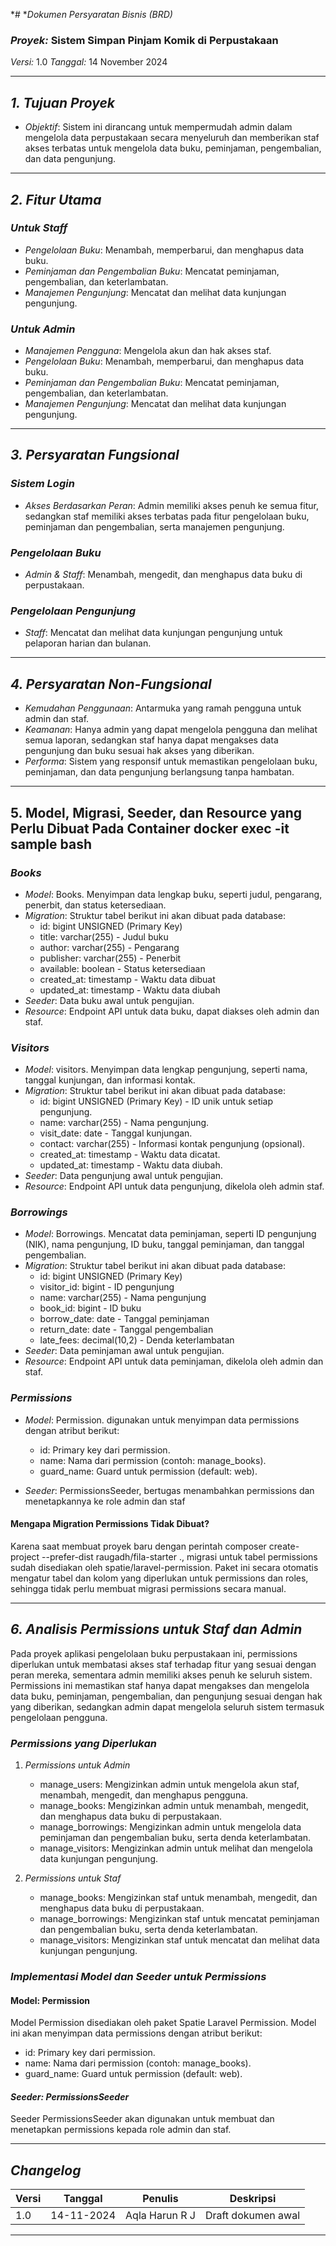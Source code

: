 *# **Dokumen Persyaratan Bisnis (BRD)*  
### *Proyek:* Sistem Simpan Pinjam Komik di Perpustakaan  
*Versi:* 1.0
*Tanggal:* 14 November 2024  

---

## *1. Tujuan Proyek*
- *Objektif*: Sistem ini dirancang untuk mempermudah admin dalam mengelola data perpustakaan secara menyeluruh dan memberikan staf akses terbatas untuk mengelola data buku, peminjaman, pengembalian, dan data pengunjung.

---

## *2. Fitur Utama*

### *Untuk Staff*
- *Pengelolaan Buku*: Menambah, memperbarui, dan menghapus data buku.
- *Peminjaman dan Pengembalian Buku*: Mencatat peminjaman, pengembalian, dan keterlambatan.
- *Manajemen Pengunjung*: Mencatat dan melihat data kunjungan pengunjung. 

### *Untuk Admin*
- *Manajemen Pengguna*: Mengelola akun dan hak akses staf.
- *Pengelolaan Buku*: Menambah, memperbarui, dan menghapus data buku.
- *Peminjaman dan Pengembalian Buku*: Mencatat peminjaman, pengembalian, dan keterlambatan.
- *Manajemen Pengunjung*: Mencatat dan melihat data kunjungan pengunjung.

---

## *3. Persyaratan Fungsional*

### *Sistem Login*
- *Akses Berdasarkan Peran*: Admin memiliki akses penuh ke semua fitur, sedangkan staf memiliki akses terbatas pada fitur pengelolaan buku, peminjaman dan pengembalian, serta manajemen pengunjung.

### *Pengelolaan Buku*
- *Admin & Staff*: Menambah, mengedit, dan menghapus data buku di perpustakaan.

### *Pengelolaan Pengunjung*
- *Staff*: Mencatat dan melihat data kunjungan pengunjung untuk pelaporan harian dan bulanan.

---

## *4. Persyaratan Non-Fungsional*

- *Kemudahan Penggunaan*: Antarmuka yang ramah pengguna untuk admin dan staf.
- *Keamanan*: Hanya admin yang dapat mengelola pengguna dan melihat semua laporan, sedangkan staf hanya dapat mengakses data pengunjung dan buku sesuai hak akses yang diberikan.
- *Performa*: Sistem yang responsif untuk memastikan pengelolaan buku, peminjaman, dan data pengunjung berlangsung tanpa hambatan.

---

## **5. Model, Migrasi, Seeder, dan Resource yang Perlu Dibuat Pada Container docker exec -it sample bash**

### *Books*
- *Model*: Books. Menyimpan data lengkap buku, seperti judul, pengarang, penerbit, dan status ketersediaan.
- *Migration*: Struktur tabel berikut ini akan dibuat pada database:
  - id: bigint UNSIGNED (Primary Key)
  - title: varchar(255) - Judul buku
  - author: varchar(255) - Pengarang
  - publisher: varchar(255) - Penerbit
  - available: boolean - Status ketersediaan
  - created_at: timestamp - Waktu data dibuat
  - updated_at: timestamp - Waktu data diubah
- *Seeder*: Data buku awal untuk pengujian.
- *Resource*: Endpoint API untuk data buku, dapat diakses oleh admin dan staf.

### *Visitors*
- *Model*: visitors. Menyimpan data lengkap pengunjung, seperti nama, tanggal kunjungan, dan informasi kontak.
- *Migration*: Struktur tabel berikut ini akan dibuat pada database:
  - id: bigint UNSIGNED (Primary Key) - ID unik untuk setiap pengunjung.
  - name: varchar(255) - Nama pengunjung.
  - visit_date: date - Tanggal kunjungan.
  - contact: varchar(255) - Informasi kontak pengunjung (opsional).
  - created_at: timestamp - Waktu data dicatat.
  - updated_at: timestamp - Waktu data diubah.
- *Seeder*: Data pengunjung awal untuk pengujian.
- *Resource*: Endpoint API untuk data pengunjung, dikelola oleh admin staf.

### *Borrowings*
- *Model*: Borrowings. Mencatat data peminjaman, seperti ID pengunjung (NIK), nama pengunjung, ID buku, tanggal peminjaman, dan tanggal pengembalian.
- *Migration*: Struktur tabel berikut ini akan dibuat pada database:
  - id: bigint UNSIGNED (Primary Key)
  - visitor_id: bigint - ID pengunjung
  - name: varchar(255) - Nama pengunjung
  - book_id: bigint - ID buku
  - borrow_date: date - Tanggal peminjaman
  - return_date: date - Tanggal pengembalian
  - late_fees: decimal(10,2) - Denda keterlambatan
- *Seeder*: Data peminjaman awal untuk pengujian.
- *Resource*: Endpoint API untuk data peminjaman, dikelola oleh admin dan staf.
  
### *Permissions*
- *Model*: Permission. digunakan untuk menyimpan data permissions dengan atribut berikut:
  - id: Primary key dari permission.
  - name: Nama dari permission (contoh: manage_books).
  - guard_name: Guard untuk permission (default: web).
  
- *Seeder*: PermissionsSeeder, bertugas menambahkan permissions dan menetapkannya ke role admin dan staf

#### Mengapa Migration Permissions Tidak Dibuat? 

Karena saat membuat proyek baru dengan perintah composer create-project --prefer-dist raugadh/fila-starter ., migrasi untuk tabel permissions sudah disediakan oleh spatie/laravel-permission. Paket ini secara otomatis mengatur tabel dan kolom yang diperlukan untuk permissions dan roles, sehingga tidak perlu membuat migrasi permissions secara manual.

---

## *6. Analisis Permissions untuk Staf dan Admin*

Pada proyek aplikasi pengelolaan buku perpustakaan ini, permissions diperlukan untuk membatasi akses staf terhadap fitur yang sesuai dengan peran mereka, sementara admin memiliki akses penuh ke seluruh sistem. Permissions ini memastikan staf hanya dapat mengakses dan mengelola data buku, peminjaman, pengembalian, dan pengunjung sesuai dengan hak yang diberikan, sedangkan admin dapat mengelola seluruh sistem termasuk pengelolaan pengguna.

### *Permissions yang Diperlukan*

1. *Permissions untuk Admin*
   - manage_users: Mengizinkan admin untuk mengelola akun staf, menambah, mengedit, dan menghapus pengguna.
   - manage_books: Mengizinkan admin untuk menambah, mengedit, dan menghapus data buku di perpustakaan.
   - manage_borrowings: Mengizinkan admin untuk mengelola data peminjaman dan pengembalian buku, serta denda keterlambatan.
   - manage_visitors: Mengizinkan admin untuk melihat dan mengelola data kunjungan pengunjung.

2. *Permissions untuk Staf*
   - manage_books: Mengizinkan staf untuk menambah, mengedit, dan menghapus data buku di perpustakaan.
   - manage_borrowings: Mengizinkan staf untuk mencatat peminjaman dan pengembalian buku, serta denda keterlambatan.
   - manage_visitors: Mengizinkan staf untuk mencatat dan melihat data kunjungan pengunjung.

### *Implementasi Model dan Seeder untuk Permissions*

#### **Model: Permission**

Model Permission disediakan oleh paket Spatie Laravel Permission. Model ini akan menyimpan data permissions dengan atribut berikut:
- id: Primary key dari permission.
- name: Nama dari permission (contoh: manage_books).
- guard_name: Guard untuk permission (default: web).

#### *Seeder: PermissionsSeeder*
Seeder PermissionsSeeder akan digunakan untuk membuat dan menetapkan permissions kepada role admin dan staf.

---

## *Changelog*

| Versi | Tanggal       | Penulis         | Deskripsi                          |
|-------|---------------|-----------------|------------------------------------|
| 1.0   | 14-11-2024    | Aqla Harun R J  | Draft dokumen awal                 |

---